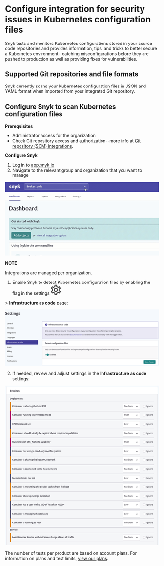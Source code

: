 # Configure integration for security issues in Kubernetes configuration files

Snyk tests and monitors Kubernetes configurations stored in your source code repositories and provides information, tips, and tricks to better secure a Kubernetes environment--catching misconfigurations before they are pushed to production as well as providing fixes for vulnerabilities.

## Supported Git repositories and file formats

Snyk currently scans your Kubernetes configuration files in JSON and YAML format when imported from your integrated Git repository.

## Configure Snyk to scan Kubernetes configuration files

**Prerequisites**

* Administrator access for the organization
* Check Git repository access and authorization--more info at [Git repository \(SCM\) integrations](https://support.snyk.io/hc/en-us/sections/360001138098-Git-repository-SCM-integrations).

**Configure Snyk**

1. Log in to [app.snyk.io](https://app.snyk.io/)
2. Navigate to the relevant group and organization that you want to manage

![AddProjectMenu.gif](../../.gitbook/assets/add-artifactory-images%20%281%29%20%282%29.gif)


**NOTE**

Integrations are managed per organization.

1. Enable Snyk to detect Kubernetes configuration files by enabling the flag in the settings ![cog\_icon.png](../../.gitbook/assets/cog_icon.png)

 &gt; **Infrastructure as code** page:

![Screenshot\_2020-08-18\_at\_17.29.49.png](../../.gitbook/assets/screenshot_2020-08-18_at_17.29.49.png)


2. If needed, review and adjust settings in the **Infrastructure as code** settings:

![Configure-Policies.png](../../.gitbook/assets/uuid-34af73f5-ffde-39bb-ffa4-364884089b2e-en.png)


The number of tests per product are based on account plans. For information on plans and test limits, [view our plans](https://snyk.io/plans/).


